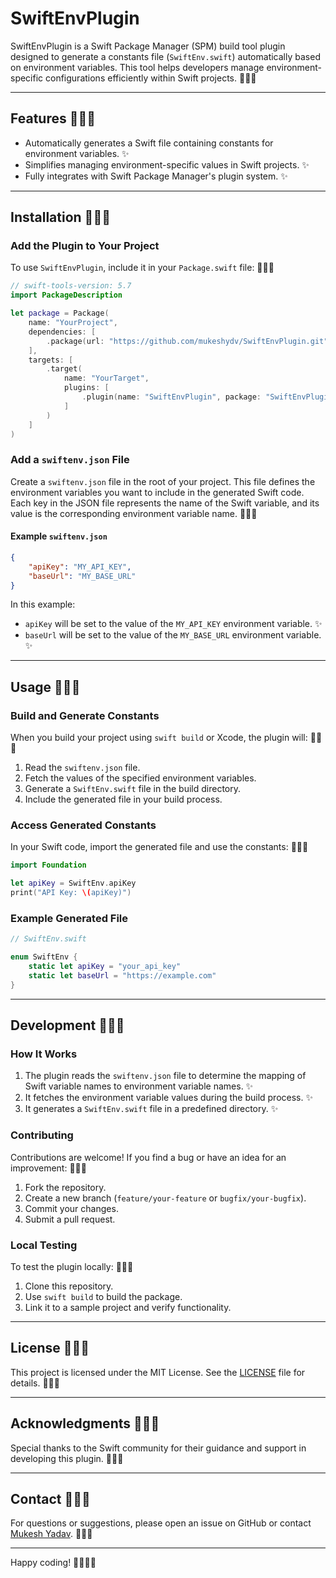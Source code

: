 # SwiftEnvPlugin

SwiftEnvPlugin is a Swift Package Manager (SPM) build tool plugin designed to generate a constants file (`SwiftEnv.swift`) automatically based on environment variables. This tool helps developers manage environment-specific configurations efficiently within Swift projects. 🌟🌟🌟

---

## Features 🌟🌟🌟

- Automatically generates a Swift file containing constants for environment variables. ✨
- Simplifies managing environment-specific values in Swift projects. ✨
- Fully integrates with Swift Package Manager's plugin system. ✨

---

## Installation 🌟🌟🌟

### Add the Plugin to Your Project

To use `SwiftEnvPlugin`, include it in your `Package.swift` file: 🌟🌟🌟

```swift
// swift-tools-version: 5.7
import PackageDescription

let package = Package(
    name: "YourProject",
    dependencies: [
        .package(url: "https://github.com/mukeshydv/SwiftEnvPlugin.git", from: "1.0.0")
    ],
    targets: [
        .target(
            name: "YourTarget",
            plugins: [
                .plugin(name: "SwiftEnvPlugin", package: "SwiftEnvPlugin")
            ]
        )
    ]
)
```

### Add a `swiftenv.json` File

Create a `swiftenv.json` file in the root of your project. This file defines the environment variables you want to include in the generated Swift code. Each key in the JSON file represents the name of the Swift variable, and its value is the corresponding environment variable name. 🌟🌟🌟

#### Example `swiftenv.json`

```json
{
    "apiKey": "MY_API_KEY",
    "baseUrl": "MY_BASE_URL"
}
```

In this example:
- `apiKey` will be set to the value of the `MY_API_KEY` environment variable. ✨
- `baseUrl` will be set to the value of the `MY_BASE_URL` environment variable. ✨

---

## Usage 🌟🌟🌟

### Build and Generate Constants

When you build your project using `swift build` or Xcode, the plugin will: 🌟🌟🌟

1. Read the `swiftenv.json` file.
2. Fetch the values of the specified environment variables.
3. Generate a `SwiftEnv.swift` file in the build directory.
4. Include the generated file in your build process.

### Access Generated Constants

In your Swift code, import the generated file and use the constants: 🌟🌟🌟

```swift
import Foundation

let apiKey = SwiftEnv.apiKey
print("API Key: \(apiKey)")
```

### Example Generated File

```swift
// SwiftEnv.swift

enum SwiftEnv {
    static let apiKey = "your_api_key"
    static let baseUrl = "https://example.com"
}
```

---

## Development 🌟🌟🌟

### How It Works

1. The plugin reads the `swiftenv.json` file to determine the mapping of Swift variable names to environment variable names. ✨
2. It fetches the environment variable values during the build process. ✨
3. It generates a `SwiftEnv.swift` file in a predefined directory. ✨

### Contributing

Contributions are welcome! If you find a bug or have an idea for an improvement: 🌟🌟🌟

1. Fork the repository.
2. Create a new branch (`feature/your-feature` or `bugfix/your-bugfix`).
3. Commit your changes.
4. Submit a pull request.

### Local Testing

To test the plugin locally: 🌟🌟🌟

1. Clone this repository.
2. Use `swift build` to build the package.
3. Link it to a sample project and verify functionality.

---

## License 🌟🌟🌟

This project is licensed under the MIT License. See the [LICENSE](./LICENSE) file for details. 🌟🌟🌟

---

## Acknowledgments 🌟🌟🌟

Special thanks to the Swift community for their guidance and support in developing this plugin. 🌟🌟🌟

---

## Contact 🌟🌟🌟

For questions or suggestions, please open an issue on GitHub or contact [Mukesh Yadav](https://github.com/mukeshydv). 🌟🌟🌟

---

Happy coding! 🚀🌟🌟🌟

